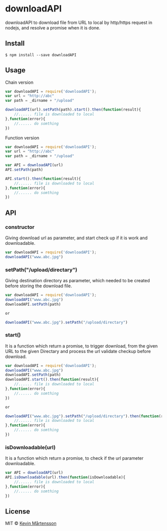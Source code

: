 # downloadAPI 
downloadAPI to download file from URL to local by http/https request in nodejs, and resolve a promise when it is done.

## Install

```
$ npm install --save downloadAPI
```


## Usage

Chain version

```js
var downloadAPI = require('downloadAPI');
var url = "http://abc"
var path = _dirname + "/upload"

downloadAPI(url).setPath(path).start().then(function(result){
	//...... file is downloaded to local
},function(error){
	//...... do somthing
})

```

Function version

```js
var downloadAPI = require('downloadAPI');
var url = "http://abc"
var path = _dirname + "/upload"

var API = downloadAPI(url)
API.setPath(path)

API.start().then(function(result){
	//...... file is downloaded to local
},function(error){
	//...... do somthing
})

```


## API
### constructor
Giving download url as parameter, and start check up if it is work and downloadable. 
```js
var downloadAPI = require('downloadAPI');
downloadAPI("www.abc.jpg")
```

### setPath("/upload/directary")
Giving destination directory as parameter, which needed to be created before storing the download file. 
```js
var downloadAPI = require('downloadAPI');
downloadAPI("www.abc.jpg")
downloadAPI.setPath(path)

or 

downloadAPI("www.abc.jpg").setPath("/upload/directary")
```


### start()
It is a function which return a promise, to trigger download, from the given URL to the given Directary and process the url validate checkup before download.
```js
var downloadAPI = require('downloadAPI');
downloadAPI("www.abc.jpg")
downloadAPI.setPath(path)
downloadAPI.start().then(function(result){
    //...... file is downloaded to local
},function(error){
    //...... do somthing
})

or 

downloadAPI("www.abc.jpg").setPath("/upload/directary").then(function(result){
    //...... file is downloaded to local
},function(error){
    //...... do somthing
})
```


### isDownloadable(url)
It is a function which return a promise, to check if the url parameter downloadable.
```js
var API = downloadAPI(url)
API.isDownloadable(url).then(function(isDownloadable){
    //...... file is downloaded to local
},function(error){
    //...... do somthing
})
```


## License

MIT © [Kevin Mårtensson](http://github.com/kevva)